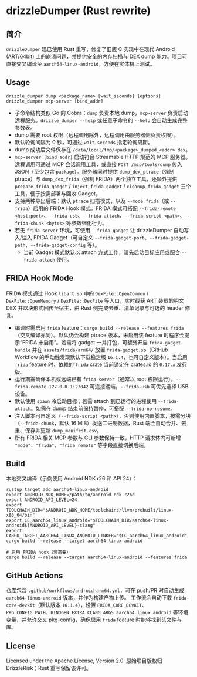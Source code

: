 drizzleDumper (Rust rewrite)
============================

简介
----

`drizzleDumper` 现已使用 Rust 重写，修复了旧版 C 实现中在现代 Android (ART/64bit) 上的崩溃问题，并提供安全的内存扫描与 DEX dump 能力。项目可直接交叉编译至 `aarch64-linux-android`，方便在实体机上测试。

Usage
-----

```
drizzle_dumper dump <package_name> [wait_seconds] [options]
drizzle_dumper mcp-server [bind_addr]
```

* 子命令结构类似 Go 的 Cobra：`dump` 负责本地 dump，`mcp-server` 负责启动远程服务。`drizzle_dumper --help` 或任意子命令的 `--help` 会自动生成完整参数表。
* dump 需要 root 权限（远程调用除外，远程调用由服务器侧负责权限）。
* 默认轮询间隔为 0 秒，可通过 `wait_seconds` 指定轮询周期。
* dump 成功后文件保存在 `/data/local/tmp/<package>_dumped_<addr>.dex`。
* `mcp-server [bind_addr]` 启动符合 Streamable HTTP 规范的 MCP 服务器。远程调用可通过 MCP 会话调用工具，或直接 `POST /mcp/tools/dump` 传入 JSON（至少包含 `package`）。服务器同时提供 `dump_dex_ptrace`（强制 ptrace）与 `dump_dex_frida`（强制 FRIDA）两个独立工具，还额外提供 `prepare_frida_gadget` / `inject_frida_gadget` / `cleanup_frida_gadget` 三个工具，便于按需部署与回收 Gadget。
* 支持两种导出后端：默认 `ptrace` 扫描模式，以及 `--mode frida`（或 `--frida`）启用的 FRIDA Hook 模式。FRIDA 模式可搭配 `--frida-remote <host:port>`、`--frida-usb`、`--frida-attach`、`--frida-script <path>`、`--frida-chunk <bytes>` 等参数细化行为。
* 若无 `frida-server` 环境，可使用 `--frida-gadget` 让 drizzleDumper 自动写入/注入 FRIDA Gadget（可自定义 `--frida-gadget-port`、`--frida-gadget-path`、`--frida-gadget-config` 等）。
  * 当前 Gadget 模式默认以 attach 方式工作，请先启动目标应用或配合 `--frida-attach` 使用。

FRIDA Hook Mode
---------------

FRIDA 模式通过 Hook `libart.so` 中的 `DexFile::OpenCommon` / `DexFile::OpenMemory` / `DexFile::DexFile` 等入口，实时截获 ART 装载的明文 DEX 并以块形式回传至宿主，由 Rust 侧完成去重、清单记录与可选的 header 修复。

* 编译时需启用 `frida` feature：`cargo build --release --features frida`（交叉编译亦同）。默认仍会构建 ptrace 版本，未启用该 feature 时程序会提示“FRIDA 未启用”。若需将 gadget 一并打包，可额外开启 `frida-gadget-bundle` 并在 `assets/frida/arm64/` 放置 `frida-gadget.so`（GitHub Workflow 的手动触发现默认下载稳定版 `16.1.4`，也可自定义版本）。当启用 `frida` feature 时，依赖的 `frida` crate 当前锁定在 crates.io 的 `0.17.x` 发行版。
* 运行期需确保本机或远端已有 `frida-server`（通常以 root 权限运行）。`--frida-remote 127.0.0.1:27042` 可连接远端，`--frida-usb` 可优先选择 USB 设备。
* 默认使用 `spawn` 冷启动目标；若需 attach 到已运行的进程使用 `--frida-attach`。如需在 dump 结束前保持暂停，可搭配 `--frida-no-resume`。
* 注入脚本可自定义（`--frida-script <path>`），否则使用内置脚本，按需分块（`--frida-chunk`，默认 16 MiB）发送二进制数据，Rust 端会自动合并、去重、保存并更新 `dump_manifest.csv`。
* 所有 FRIDA 相关 MCP 参数与 CLI 参数保持一致，HTTP 请求体内可新增 `"mode": "frida"`、`"frida_remote"` 等字段直接切换后端。

Build
-----

本地交叉编译（示例使用 Android NDK r26 和 API 24）：

```
rustup target add aarch64-linux-android
export ANDROID_NDK_HOME=/path/to/android-ndk-r26d
export ANDROID_API_LEVEL=24
export TOOLCHAIN_DIR="$ANDROID_NDK_HOME/toolchains/llvm/prebuilt/linux-x86_64/bin"
export CC_aarch64_linux_android="$TOOLCHAIN_DIR/aarch64-linux-android${ANDROID_API_LEVEL}-clang"
export CARGO_TARGET_AARCH64_LINUX_ANDROID_LINKER="$CC_aarch64_linux_android"
cargo build --release --target aarch64-linux-android

# 启用 FRIDA hook（若需要）
cargo build --release --target aarch64-linux-android --features frida
```

GitHub Actions
--------------

仓库包含 `.github/workflows/android-arm64.yml`，可在 push/PR 时自动生成 `aarch64-linux-android` 版本，并作为构建产物上传。
工作流会自动下载 `frida-core-devkit`（默认版本 `16.1.4`），设置 `FRIDA_CORE_DEVKIT`、`PKG_CONFIG_PATH`、`BINDGEN_EXTRA_CLANG_ARGS_aarch64_linux_android` 等环境变量，并允许交叉 pkg-config，确保启用 `frida` feature 时能够找到头文件与库。

License
-------

Licensed under the Apache License, Version 2.0. 原始项目版权归 DrizzleRisk；Rust 重写保留该许可。

